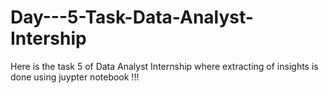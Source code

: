 # Day---5-Task-Data-Analyst-Intership

Here is the task 5 of Data Analyst Internship where extracting of insights is done using juypter notebook !!!
